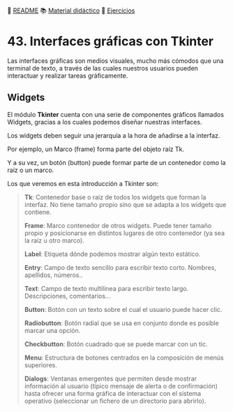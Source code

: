 :page_with_curl: [README](../README.md) :books: [Material didáctico](/documentation/indicedocu.md) :pencil: [Ejercicios](/tests/indicetests.md)


# 43. Interfaces gráficas con Tkinter

Las interfaces gráficas son medios visuales, mucho más cómodos que una terminal de texto, a través de las cuales nuestros usuarios pueden interactuar y realizar tareas gráficamente.

## Widgets
El módulo **Tkinter** cuenta con una serie de componentes gráficos llamados Widgets, gracias a los cuales podemos diseñar nuestras interfaces.

Los widgets deben seguir una jerarquía a la hora de añadirse a la interfaz.

Por ejemplo, un Marco (frame) forma parte del objeto raíz Tk.

Y a su vez, un botón (button) puede formar parte de un contenedor como la raíz o un marco.


Los que veremos en esta introducción a Tkinter son:


>**Tk**: Contenedor base o raíz de todos los widgets que forman la interfaz. No tiene tamaño propio sino que se adapta a los widgets que contiene.
>
>**Frame**: Marco contenedor de otros widgets. Puede tener tamaño propio y posicionarse en distintos lugares de otro contenedor (ya sea la raíz u otro marco).
>
>**Label**: Etiqueta dónde podemos mostrar algún texto estático.
>
>**Entry**: Campo de texto sencillo para escribir texto corto. Nombres, apellidos, números..
>
>**Text**: Campo de texto multilínea para escribir texto largo. Descripciones, comentarios...
>
>**Button**: Botón con un texto sobre el cual el usuario puede hacer clic.
>
>**Radiobutton**: Botón radial que se usa en conjunto donde es posible marcar una opción.
>
>**Checkbutton**: Botón cuadrado que se puede marcar con un tic.
>
>**Menu**: Estructura de botones centrados en la composición de menús superiores.
>
>**Dialogs**: Ventanas emergentes que permiten desde mostrar información al usuario (típico mensaje de alerta o de confirmación) hasta ofrecer una forma gráfica de interactuar con el sistema operativo (seleccionar un fichero de un directorio para abrirlo).